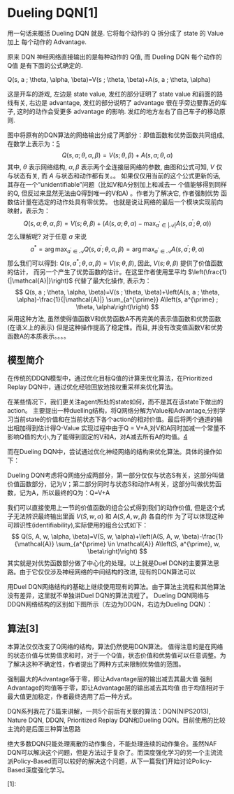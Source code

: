

<!--
 * @version:
 * @Author:  StevenJokess https://github.com/StevenJokess
 * @Date: 2020-12-25 00:28:10
 * @LastEditors:  StevenJokess https://github.com/StevenJokess
 * @LastEditTime: 2020-12-25 00:29:33
 * @Description:
 * @TODO::
 * @Reference:
-->

# Dueling DQN[1]

用一句话来概括 Dueling DQN 就是. 它将每个动作的 Q 拆分成了 state 的 Value 加上 每个动作的 Advantage.



原来 DQN 神经网络直接输出的是每种动作的 Q值, 而 Dueling DQN 每个动作的 Q值 是有下面的公式确定的.

Q(s, a ; \theta, \alpha, \beta)=V(s ; \theta, \beta)+A(s, a ; \theta, \alpha)

这是开车的游戏, 左边是 state value, 发红的部分证明了 state value 和前面的路线有关, 右边是 advantage, 发红的部分说明了 advantage 很在乎旁边要靠近的车子, 这时的动作会受更多 advantage 的影响. 发红的地方左右了自己车子的移动原则.


图中将原有的DQN算法的网络输出分成了两部分：即值函数和优势函数共同组成, 在数学上表示为：[5]
$$
Q(s, a ; \theta, \alpha, \beta)=V(s ; \theta, \beta)+A(s, a ; \theta, \alpha)
$$
其中, $\theta$ 表示网络结构, $\alpha, \beta$ 表示两个全连接层网络的参数, 由图和公式可知, $V$ 仅与状态有关, 而 $A$ 与状态和动作都有关。。 如果仅仅用当前的这个公式更新的话, 其存在一个“unidentifiable”问题（比如V和A分别加上和减去一 个值能够得到同样的Q, 但反过来显然无法由Q得到唯一的V和A) 。作者为了解决它, 作者强制优势 函数估计量在选定的动作处具有零优势。 也就是说让网络的最后一个模块实现前向映射，表示为：
$$
Q(s, a ; \theta, \alpha, \beta)=V(s ; \theta, \beta)+\left(A(s, a ; \theta, \alpha)-\max _{a^{\prime} \in|\mathcal{A}|} A\left(s, a^{\prime} ; \theta, \alpha\right)\right)
$$
怎么理解呢? 对于任意 $a$ 来说
$$
a^{*}=\arg \max _{a^{\prime} \in \mathcal{A}} Q\left(s, a^{\prime} ; \theta, \alpha, \beta\right)=\arg \max _{a^{\prime} \in \mathcal{A}} A\left(s, a^{\prime} ; \theta, \alpha\right)
$$
那么我们可以得到: $Q\left(s, a^{*} ; \theta, \alpha, \beta\right)=V(s ; \theta, \beta),$ 因此, $V(s ; \theta, \beta)$ 提供了价值函数的估计， 而另一个产生了优势函数的估计。在这里作者使用里平均 $\left(\frac{1}{|\mathcal{A}|}\right)$ 代替了最大化操作, 表示为：
$$
Q(s, a ; \theta, \alpha, \beta)=V(s ; \theta, \beta)+\left(A(s, a ; \theta, \alpha)-\frac{1}{|\mathcal{A}|} \sum_{a^{\prime}} A\left(s, a^{\prime} ; \theta, \alpha\right)\right)
$$
采用这种方法, 虽然使得值函数V和优势函数A不再完美的表示值函数和优势函数(在语义上的表示) 但是这种操作提高了稳定性。而且, 并没有改变值函数V和优势函数A的本质表示。。。。

## 模型简介

在传统的DDQN模型中，通过优化目标Q值的计算来优化算法，在Prioritized Replay DQN中，通过优化经验回放池按权重采样来优化算法。

在某些情况下，我们更关注agent所处的state如何，而不是其在该state下做出的action。
主要提出一种duelling结构，将Q网络分解为Value和Advantage,分别学习当前state的价值和在当前状态下各个action的相对价值。最后将两个通道的输出相加得到估计得Q-Value
实现过程中由于Q = V+A,对V和A同时加减一个常量不影响Q值的大小,为了能得到固定的V和A，对A减去所有A的均值。[4]

而在Dueling DQN中，尝试通过优化神经网络的结构来优化算法。具体的操作如下：

Dueling DQN考虑将Q网络分成两部分，第一部分仅仅与状态S有关，这部分叫做价值函数部分，记为V；第二部分同时与状态S和动作A有关，这部分叫做优势函数，记为A，所以最终的Q为：Q=V+A

我们可以直接使用上一节的价值函数的组合公式得到我们的动作价值, 但是这个式子无法辨识最终输出里面 $V(S, w, \alpha)$ 和 $A(S, A, w, \beta)$ 各自的作 为了可以体现这种可辨识性(identifiability),实际使用的组合公式如下：
$$
Q(S, A, w, \alpha, \beta)=V(S, w, \alpha)+\left(A(S, A, w, \beta)-\frac{1}{\mathcal{A}} \sum_{a^{\prime} \in \mathcal{A}} A\left(S, a^{\prime}, w, \beta\right)\right)
$$
其实就是对优势函数部分做了中心化的处理。以上就是Duel DQN的主要算法思路。由于它仅仅涉及神经网络的中间结构的改进, 现有的DQN算法可以

用Duel DQN网络结构的基础上继续使用现有的算法。由于算法主流程和其他算法没有差异，这里就不单独讲Duel DQN的算法流程了。
Dueling DQN网络与DDQN网络结构的区别如下图所示（左边为DDQN，右边为Dueling DQN）：

## 算法[3]

本算法仅仅改变了Q网络的结构，算法仍然使用DQN算法。 值得注意的是在网络的状态价值与优势值求和时，对于一个Q值，状态价值和优势值可以任意调整。为了解决这种不确定性，作者提出了两种方式来限制优势值的范围。

强制最大的Advantage等于零，即让Advantage层的输出减去其最大值
强制Advantage的均值等于零，即让Advantage层的输出减去其均值
由于均值相对于最大值更加稳定，作者最终选用了后一种方式。


DQN系列我花了5篇来讲解，一共5个前后有关联的算法：DQN(NIPS2013), Nature DQN, DDQN, Prioritized Replay DQN和Dueling DQN。目前使用的比较主流的是后面三种算法思路

绝大多数DQN只能处理离散的动作集合，不能处理连续的动作集合。虽然NAF DQN可以解决这个问题，但是方法过于复杂了。而深度强化学习的另一个主流流派Policy-Based而可以较好的解决这个问题，从下一篇我们开始讨论Policy-Based深度强化学习。


[1]:


[4]: https://github.com/shenweichen/ReinforcementLearning
[5]: https://blog.csdn.net/gsww404/article/details/104997834
